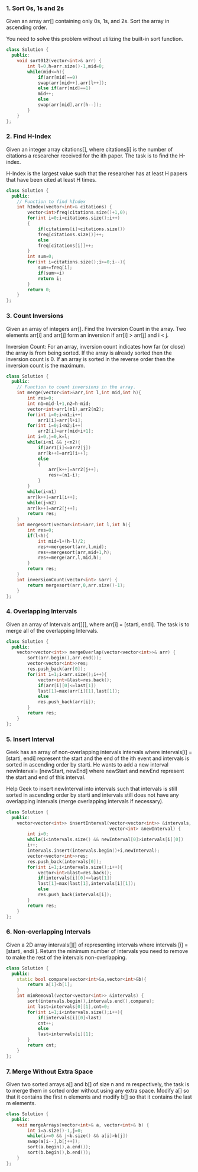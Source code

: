 ### 1. Sort 0s, 1s and 2s
Given an array arr[] containing only 0s, 1s, and 2s. Sort the array in ascending order.

You need to solve this problem without utilizing the built-in sort function.

```cpp
class Solution {
  public:
    void sort012(vector<int>& arr) {
        int l=0,h=arr.size()-1,mid=0;
        while(mid<=h){
            if(arr[mid]==0)
            swap(arr[mid++],arr[l++]);
            else if(arr[mid]==1)
            mid++;
            else
            swap(arr[mid],arr[h--]);
        }
    }
};
```

### 2. Find H-Index
Given an integer array citations[], where citations[i] is the number of citations a researcher received for the ith paper. The task is to find the H-index.

H-Index is the largest value such that the researcher has at least H papers that have been cited at least H times.

```cpp
class Solution {
  public:
    // Function to find hIndex
    int hIndex(vector<int>& citations) {
        vector<int>freq(citations.size()+1,0);
        for(int i=0;i<citations.size();i++)
        {
            if(citations[i]>citations.size())
            freq[citations.size()]++;
            else
            freq[citations[i]]++;
        }
        int sum=0;
        for(int i=citations.size();i>=0;i--){
            sum+=freq[i];
            if(sum>=i)
            return i;
        }
        return 0;
    }
};
```

### 3. Count Inversions
Given an array of integers arr[]. Find the Inversion Count in the array.
Two elements arr[i] and arr[j] form an inversion if arr[i] > arr[j] and i < j.

Inversion Count: For an array, inversion count indicates how far (or close) the array is from being sorted. If the array is already sorted then the inversion count is 0.
If an array is sorted in the reverse order then the inversion count is the maximum. 

```cpp
class Solution {
  public:
    // Function to count inversions in the array.
    int merge(vector<int>&arr,int l,int mid,int h){
        int res=0;
        int n1=mid-l+1,n2=h-mid;
        vector<int>arr1(n1),arr2(n2);
        for(int i=0;i<n1;i++)
            arr1[i]=arr[l+i];
        for(int i=0;i<n2;i++)
            arr2[i]=arr[mid+i+1];
        int i=0,j=0,k=l;
        while(i<n1 && j<n2){
            if(arr1[i]<=arr2[j])
            arr[k++]=arr1[i++];
            else
            {
                arr[k++]=arr2[j++];
                res+=(n1-i);
            }
        }
        while(i<n1)
        arr[k++]=arr1[i++];
        while(j<n2)
        arr[k++]=arr2[j++];
        return res;
    }
    int mergesort(vector<int>&arr,int l,int h){
        int res=0;
        if(l<h){
            int mid=l+(h-l)/2;
            res+=mergesort(arr,l,mid);
            res+=mergesort(arr,mid+1,h);
            res+=merge(arr,l,mid,h);
        }
        return res;
    }
    int inversionCount(vector<int> &arr) {
        return mergesort(arr,0,arr.size()-1);
    }
};
```

### 4. Overlapping Intervals
Given an array of Intervals arr[][], where arr[i] = [starti, endi]. The task is to merge all of the overlapping Intervals.

```cpp
class Solution {
  public:
    vector<vector<int>> mergeOverlap(vector<vector<int>>& arr) {
        sort(arr.begin(),arr.end());
        vector<vector<int>>res;
        res.push_back(arr[0]);
        for(int i=1;i<arr.size();i++){
            vector<int>&last=res.back();
            if(arr[i][0]<=last[1])
            last[1]=max(arr[i][1],last[1]);
            else
            res.push_back(arr[i]);
        }
        return res;
    }
};
```

### 5. Insert Interval
Geek has an array of non-overlapping intervals intervals where intervals[i] = [starti, endi] represent the start and the end of the ith event and intervals is sorted in ascending order by starti. He wants to add a new interval newInterval= [newStart, newEnd] where newStart and newEnd represent the start and end of this interval.

Help Geek to insert newInterval into intervals such that intervals is still sorted in ascending order by starti and intervals still does not have any overlapping intervals (merge overlapping intervals if necessary).

```cpp
class Solution {
  public:
    vector<vector<int>> insertInterval(vector<vector<int>> &intervals,
                                       vector<int> &newInterval) {
        int i=0;
        while(i<intervals.size() && newInterval[0]>intervals[i][0])
        i++;
        intervals.insert(intervals.begin()+i,newInterval);
        vector<vector<int>>res;
        res.push_back(intervals[0]);
        for(int i=1;i<intervals.size();i++){
            vector<int>&last=res.back();
            if(intervals[i][0]<=last[1])
            last[1]=max(last[1],intervals[i][1]);
            else
            res.push_back(intervals[i]);
        }
        return res;
    }
};
```

### 6. Non-overlapping Intervals
Given a 2D array intervals[][] of representing intervals where intervals [i] = [starti, endi ]. Return the minimum number of intervals you need to remove to make the rest of the intervals non-overlapping.

```cpp
class Solution {
  public:
    static bool compare(vector<int>&a,vector<int>&b){
        return a[1]<b[1];
    }
    int minRemoval(vector<vector<int>> &intervals) {
        sort(intervals.begin(),intervals.end(),compare);
        int last=intervals[0][1],cnt=0;
        for(int i=1;i<intervals.size();i++){
            if(intervals[i][0]<last)
            cnt++;
            else
            last=intervals[i][1];
        }
        return cnt;
    }
};
```

### 7. Merge Without Extra Space
Given two sorted arrays a[] and b[] of size n and m respectively, the task is to merge them in sorted order without using any extra space. Modify a[] so that it contains the first n elements and modify b[] so that it contains the last m elements.

```cpp
class Solution {
  public:
    void mergeArrays(vector<int>& a, vector<int>& b) {
        int i=a.size()-1,j=0;
        while(i>=0 && j<b.size() && a[i]>b[j])
        swap(a[i--],b[j++]);
        sort(a.begin(),a.end());
        sort(b.begin(),b.end());
    }
};
```
